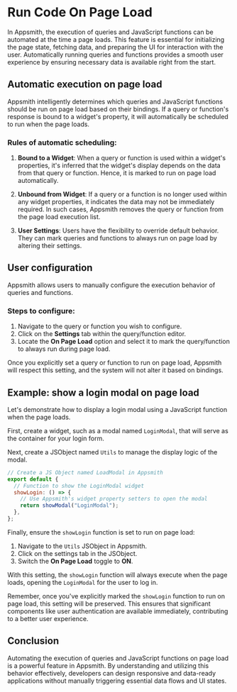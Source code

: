 # Run Code On Page Load

In Appsmith, the execution of queries and JavaScript functions can be automated at the time a page loads. This feature is essential for initializing the page state, fetching data, and preparing the UI for interaction with the user. Automatically running queries and functions provides a smooth user experience by ensuring necessary data is available right from the start.

## Automatic execution on page load

Appsmith intelligently determines which queries and JavaScript functions should be run on page load based on their bindings. If a query or function's response is bound to a widget's property, it will automatically be scheduled to run when the page loads.

### Rules of automatic scheduling:

1. **Bound to a Widget**: When a query or function is used within a widget's properties, it's inferred that the widget's display depends on the data from that query or function. Hence, it is marked to run on page load automatically.

2. **Unbound from Widget**: If a query or a function is no longer used within any widget properties, it indicates the data may not be immediately required. In such cases, Appsmith removes the query or function from the page load execution list.

3. **User Settings**: Users have the flexibility to override default behavior. They can mark queries and functions to always run on page load by altering their settings.

## User configuration

Appsmith allows users to manually configure the execution behavior of queries and functions.

### Steps to configure:

1. Navigate to the query or function you wish to configure.
2. Click on the **Settings** tab within the query/function editor.
3. Locate the **On Page Load** option and select it to mark the query/function to always run during page load.

Once you explicitly set a query or function to run on page load, Appsmith will respect this setting, and the system will not alter it based on bindings.

## Example: show a login modal on page load

Let's demonstrate how to display a login modal using a JavaScript function when the page loads.

First, create a widget, such as a modal named `LoginModal`, that will serve as the container for your login form.

Next, create a JSObject named `Utils` to manage the display logic of the modal.

```javascript
// Create a JS Object named LoadModal in Appsmith
export default {
  // Function to show the LoginModal widget
  showLogin: () => {
    // Use Appsmith's widget property setters to open the modal
    return showModal("LoginModal");
  },
};
```

Finally, ensure the `showLogin` function is set to run on page load:

1. Navigate to the `Utils` JSObject in Appsmith.
2. Click on the settings tab in the JSObject.
3. Switch the **On Page Load** toggle to **ON**.

With this setting, the `showLogin` function will always execute when the page loads, opening the `LoginModal` for the user to log in.

Remember, once you've explicitly marked the `showLogin` function to run on page load, this setting will be preserved. This ensures that significant components like user authentication are available immediately, contributing to a better user experience.

## Conclusion

Automating the execution of queries and JavaScript functions on page load is a powerful feature in Appsmith. By understanding and utilizing this behavior effectively, developers can design responsive and data-ready applications without manually triggering essential data flows and UI states.
